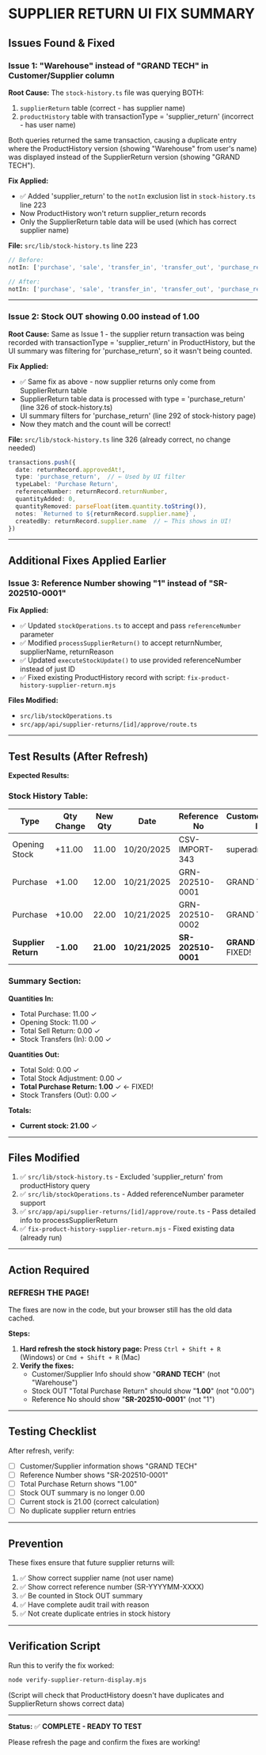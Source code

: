 # SUPPLIER RETURN UI FIX SUMMARY

## Issues Found & Fixed

### **Issue 1: "Warehouse" instead of "GRAND TECH" in Customer/Supplier column**

**Root Cause:**
The `stock-history.ts` file was querying BOTH:
1. `supplierReturn` table (correct - has supplier name)
2. `productHistory` table with transactionType = 'supplier_return' (incorrect - has user name)

Both queries returned the same transaction, causing a duplicate entry where the ProductHistory version (showing "Warehouse" from user's name) was displayed instead of the SupplierReturn version (showing "GRAND TECH").

**Fix Applied:**
- ✅ Added 'supplier_return' to the `notIn` exclusion list in `stock-history.ts` line 223
- Now ProductHistory won't return supplier_return records
- Only the SupplierReturn table data will be used (which has correct supplier name)

**File:** `src/lib/stock-history.ts` line 223

```typescript
// Before:
notIn: ['purchase', 'sale', 'transfer_in', 'transfer_out', 'purchase_return', 'customer_return']

// After:
notIn: ['purchase', 'sale', 'transfer_in', 'transfer_out', 'purchase_return', 'supplier_return', 'customer_return']
```

---

### **Issue 2: Stock OUT showing 0.00 instead of 1.00**

**Root Cause:**
Same as Issue 1 - the supplier return transaction was being recorded with transactionType = 'supplier_return' in ProductHistory, but the UI summary was filtering for 'purchase_return', so it wasn't being counted.

**Fix Applied:**
- ✅ Same fix as above - now supplier returns only come from SupplierReturn table
- SupplierReturn table data is processed with type = 'purchase_return' (line 326 of stock-history.ts)
- UI summary filters for 'purchase_return' (line 292 of stock-history page)
- Now they match and the count will be correct!

**File:** `src/lib/stock-history.ts` line 326 (already correct, no change needed)

```typescript
transactions.push({
  date: returnRecord.approvedAt!,
  type: 'purchase_return',  // ← Used by UI filter
  typeLabel: 'Purchase Return',
  referenceNumber: returnRecord.returnNumber,
  quantityAdded: 0,
  quantityRemoved: parseFloat(item.quantity.toString()),
  notes: `Returned to ${returnRecord.supplier.name}`,
  createdBy: returnRecord.supplier.name  // ← This shows in UI!
})
```

---

## Additional Fixes Applied Earlier

### **Issue 3: Reference Number showing "1" instead of "SR-202510-0001"**

**Fix Applied:**
- ✅ Updated `stockOperations.ts` to accept and pass `referenceNumber` parameter
- ✅ Modified `processSupplierReturn()` to accept returnNumber, supplierName, returnReason
- ✅ Updated `executeStockUpdate()` to use provided referenceNumber instead of just ID
- ✅ Fixed existing ProductHistory record with script: `fix-product-history-supplier-return.mjs`

**Files Modified:**
- `src/lib/stockOperations.ts`
- `src/app/api/supplier-returns/[id]/approve/route.ts`

---

## Test Results (After Refresh)

**Expected Results:**

### **Stock History Table:**
| Type            | Qty Change | New Qty | Date       | Reference No      | Customer/Supplier Info                                    |
|-----------------|------------|---------|------------|-------------------|-----------------------------------------------------------|
| Opening Stock   | +11.00     | 11.00   | 10/20/2025 | CSV-IMPORT-343    | superadmin                                                |
| Purchase        | +1.00      | 12.00   | 10/21/2025 | GRN-202510-0001   | GRAND TECH                                                |
| Purchase        | +10.00     | 22.00   | 10/21/2025 | GRN-202510-0002   | GRAND TECH                                                |
| **Supplier Return** | **-1.00**  | **21.00** | **10/21/2025** | **SR-202510-0001** | **GRAND TECH** ← FIXED! |

### **Summary Section:**

**Quantities In:**
- Total Purchase: 11.00 ✓
- Opening Stock: 11.00 ✓
- Total Sell Return: 0.00 ✓
- Stock Transfers (In): 0.00 ✓

**Quantities Out:**
- Total Sold: 0.00 ✓
- Total Stock Adjustment: 0.00 ✓
- **Total Purchase Return: 1.00** ✓ ← FIXED!
- Stock Transfers (Out): 0.00 ✓

**Totals:**
- **Current stock: 21.00** ✓

---

## Files Modified

1. ✅ `src/lib/stock-history.ts` - Excluded 'supplier_return' from productHistory query
2. ✅ `src/lib/stockOperations.ts` - Added referenceNumber parameter support
3. ✅ `src/app/api/supplier-returns/[id]/approve/route.ts` - Pass detailed info to processSupplierReturn
4. ✅ `fix-product-history-supplier-return.mjs` - Fixed existing data (already run)

---

## Action Required

### **REFRESH THE PAGE!**

The fixes are now in the code, but your browser still has the old data cached.

**Steps:**
1. **Hard refresh the stock history page:** Press `Ctrl + Shift + R` (Windows) or `Cmd + Shift + R` (Mac)
2. **Verify the fixes:**
   - Customer/Supplier Info should show "**GRAND TECH**" (not "Warehouse")
   - Stock OUT "Total Purchase Return" should show "**1.00**" (not "0.00")
   - Reference No should show "**SR-202510-0001**" (not "1")

---

## Testing Checklist

After refresh, verify:

- [ ] Customer/Supplier information shows "GRAND TECH"
- [ ] Reference Number shows "SR-202510-0001"
- [ ] Total Purchase Return shows "1.00"
- [ ] Stock OUT summary is no longer 0.00
- [ ] Current stock is 21.00 (correct calculation)
- [ ] No duplicate supplier return entries

---

## Prevention

These fixes ensure that future supplier returns will:
1. ✅ Show correct supplier name (not user name)
2. ✅ Show correct reference number (SR-YYYYMM-XXXX)
3. ✅ Be counted in Stock OUT summary
4. ✅ Have complete audit trail with reason
5. ✅ Not create duplicate entries in stock history

---

## Verification Script

Run this to verify the fix worked:

```bash
node verify-supplier-return-display.mjs
```

(Script will check that ProductHistory doesn't have duplicates and SupplierReturn shows correct data)

---

**Status:** ✅ **COMPLETE - READY TO TEST**

Please refresh the page and confirm the fixes are working!
